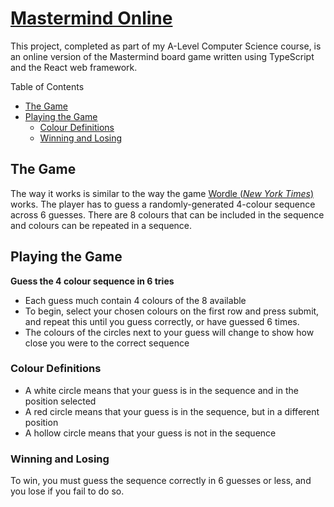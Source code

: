 # [Mastermind Online](https://mastermind.cxllm.uk) <!-- omit in toc -->

This project, completed as part of my A-Level Computer Science course, is an online version of the Mastermind board game written using TypeScript and the React web framework.

Table of Contents

- [The Game](#the-game)
- [Playing the Game](#playing-the-game)
  - [Colour Definitions](#colour-definitions)
  - [Winning and Losing](#winning-and-losing)

## The Game

The way it works is similar to the way the game [Wordle (_New York Times_)](https://www.nytimes.com/games/wordle/index.html) works. The player has to guess a randomly-generated 4-colour sequence across 6 guesses. There are 8 colours that can be included in the sequence and colours can be repeated in a sequence.

## Playing the Game

**Guess the 4 colour sequence in 6 tries**

- Each guess much contain 4 colours of the 8 available
- To begin, select your chosen colours on the first row and press submit, and repeat this until you guess correctly, or have guessed 6 times.
- The colours of the circles next to your guess will change to show how close you were to the correct sequence

### Colour Definitions

- A white circle means that your guess is in the sequence and in the position selected
- A red circle means that your guess is in the sequence, but in a different position
- A hollow circle means that your guess is not in the sequence

### Winning and Losing

To win, you must guess the sequence correctly in 6 guesses or less, and you lose if you fail to do so.
